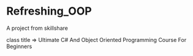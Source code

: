 # Refreshing_OOP

A project from skillshare

class title => Ultimate C# And Object Oriented Programming Course For Beginners
